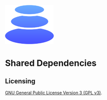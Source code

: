 # <img src="../../logo.svg" alt="Balancer" height="128px">

# Shared Dependencies

## Licensing

[GNU General Public License Version 3 (GPL v3)](../../LICENSE).